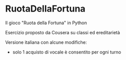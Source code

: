 # RuotaDellaFortuna
Il gioco "Ruota della Fortuna" in Python

Esercizio proposto da Cousera su classi ed ereditarietà

Versione italiana con alcune modifiche:
- solo 1 acquisto di vocale è consentito per ogni turno
